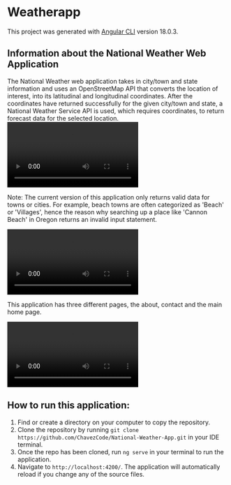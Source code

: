 # Weatherapp

This project was generated with [Angular CLI](https://github.com/angular/angular-cli) version 18.0.3.

## Information about the National Weather Web Application

The National Weather web application takes in city/town and state information and uses an OpenStreetMap API that converts the location of interest, into its latitudinal and longitudinal coordinates. After the coordinates have returned successfully for the given city/town and state, a National Weather Service API is used, which requires coordinates, to return forecast data for the selected location.
<video controls src="https://github.com/user-attachments/assets/50756890-e6ee-4882-9c92-bf6a336d6444" title="Search City"></video>

Note: The current version of this application only returns valid data for towns or cities. For example, beach towns are often categorized as 'Beach' or 'Villages', hence the reason why searching up a place like 'Cannon Beach' in Oregon returns an invalid input statement.

<video controls src="https://github.com/user-attachments/assets/e5f576f6-b565-4a10-9145-4c75d7920de2" title="Beach"></video>

This application has three different pages, the about, contact and the main home page.

<video controls src="https://github.com/user-attachments/assets/e761bf14-c15d-41b3-98af-38e5d7f60c36" title="Navigation"></video>
## How to run this application:

1. Find or create a directory on your computer to copy the repository.
2. Clone the repository by running `git clone https://github.com/ChavezCode/National-Weather-App.git` in your IDE terminal.
3. Once the repo has been cloned, run `ng serve` in your terminal to run the application.
4. Navigate to `http://localhost:4200/`. The application will automatically reload if you change any of the source files.
